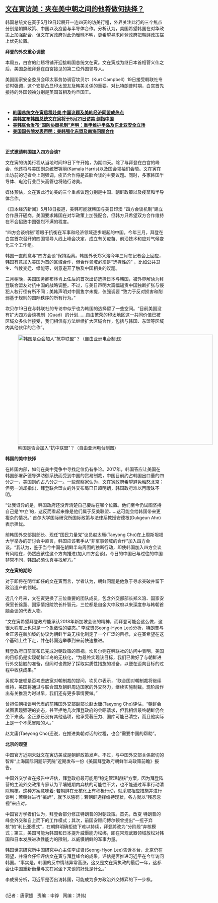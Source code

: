 <!--1621458085000-->
[文在寅访美：夹在美中朝之间的他将做何抉择？](https://www.rfa.org/mandarin/yataibaodao/junshiwaijiao/jt-05182021100644.html)
------

<p></p><p>韩国总统文在寅于5月19日起展开一连四天的访美行程，外界关注此行的三个焦点分别是朝鲜政策、中国以及疫苗与半导体合作。分析认为，美国希望韩国在对华政策上加强配合，但文在寅政府对此仍暧昧不明，更希望寻求拜登政府把朝鲜政策摆上优先位置。<span><strong></strong></span></p><p><span><strong><span>拜登的外交重心调整</span></strong><strong>      </strong></span></p><p><span>本周五，白宫的红毯将铺开迎接韩国总统文在寅。文在寅成为继日本首相菅义伟之后，美国总统拜登在白宮接见的第二位外国领导人。</span></p><p><span><span>美国国家安全委员会印太事务协调官坎贝尔（</span>Kurt Campbell）19日接受韩联社专访时强调，这个安排凸显印太盟友及韩美关係的重要。对比特朗普时期，白宫首先接待的外国领袖分别是英国首相及约旦国王。</span></p><p><br/></p><ul><li><a href="https://www.rfa.org/mandarin/Xinwen/6-05192021085726.html"><strong>韩国总统文在寅启程赴美 中国议题及美韩经济同盟成热点</strong></a></li><li><a href="https://www.rfa.org/mandarin/Xinwen/2-04302021080916.html"><strong>美韩宣布韩国总统文在寅将于5月21日访美 剑指中国</strong></a></li><li><strong><a href="https://www.rfa.org/mandarin/Xinwen/9-05142021130927.html">美韩联合发布“国防协商机制”声明：重申维护半岛及东北亚安全立场</a></strong></li><li><strong><a href="https://www.rfa.org/mandarin/Xinwen/8-05142021111425.html">美国国务院发表声明：美韩强化东盟及南海问题合作</a></strong></li></ul><p><br/></p><p><span><strong><span>正式邀请韩国加入四方会谈</span></strong><strong>?</strong></span></p><p><span><span>文在寅的访美行程从当地时间</span>19日下午开始，为期四天。除了与拜登在白宫的峰会，他还将与美国副总统贺锦丽(Kamala Harris)以及国会领袖们会晤。文在寅在出访前的记者会上则强调，疫苗合作将是首脑会谈的主要议题。同时，多家韩国半导体、电池行业巨头高管也将随行访美。</span></p><p><span>媒体预估，文在寅此行访美的三个重点议题分别是中国、朝鲜政策以及疫苗和半导体合作。</span></p><p><span><span>《日本经济新闻》</span>5月18日报道，美韩可能就韩国与美日印澳 <span>“四方会谈机制</span>”建立合作展开磋商。美国要求韩国在对华政策上加强配合，但韩方只希望双方合作维持在不会招致中国强烈不满的程度。</span></p><p><span><span>“四方会谈机制”着眼于抗衡在军事和经济领域逐步崛起的中国。今年三</span>月，拜登在白宫首次召开的四国领导人线上峰会决定，成立有关疫苗、前沿技术和应对气候变化三个工作组。</span></p><p><span><span>韩国一直刻意与“四方会谈”保持距离。韩国外长郑义溶今年三月在记者会上回应，韩国有意加入美国为首的区域合作，但合作领域必须是“选择性的”</span> <span>，比如公共卫生、气候变迁、绿能等，刻意避开了触及中国相关的议题。</span></span></p><p><span><span>三月稍晚，美国国务卿布林肯上任后的首次出访选择日本与韩国，被外界解读为拜登联合盟友对抗中国的战略调整。不过，与美日声明大篇幅谴责中国独断扩张与侵犯人权行径有所不同；美韩声明对中国隻字未提，仅强调要</span> “致力于反对损害和削弱基于规则的国际秩序的所有行为。”</span></p><p><span><span>坎贝尔</span>19日在与韩联社的专访中似乎也为韩国的选择留了一些空间。“<span>目前美国没有扩大四方会谈机制（</span><span>Quad</span><span>）的计划……自由繁荣的印太地区这一共同价值已被区域众多伙伴接受，我们相信有方法继续扩大区域合作，包括与韩国、东盟等区域内其他伙伴的合作</span><span>”。</span></span></p><p><span><span><figure class="image-richtext image-inline captioned" style="width:620px;"><img alt="韩国是否会加入“抗中联盟”？（自由亚洲电台制图）" height="349" src="https://www.rfa.org/mandarin/yataibaodao/junshiwaijiao/jt-05182021100644.html/jt0519.jpg/@@images/dddd1a59-be30-4036-bec5-84dc0ffc1da1.jpeg" title="jt0519.jpg" width="620"/><figcaption class="image-caption">韩国是否会加入“抗中联盟”？（自由亚洲电台制图）</figcaption><small></small></figure></span></span></p><p><span><strong><span>韩国的美中抉择</span></strong></span></p><p><span><span>在韩国内部，如何在美中竞争中寻找定位仍有争论。</span>2017年，韩国答应让美国在韩国部署萨德导弹防御系统而受到中国的贸易制裁，中国目前约占韩国出口量的四分之一，美国则约占八分之一。一些观察家认为，文在寅政府希望避免触怒北京；但另一派却指出，拜登联合盟友的外交布局已日趋明朗，韩国政府难以再暧昧不明。</span></p><p><span><span>“<span>让我讶异的是，韩国政府还没弄清楚自己要站</span>在哪个位置。他们至今仍试图坚持自己是‘中立’的，这反而看起来像是他们属于反美联盟……这可能会给韩国带来更複杂的情况。”</span> <span>首尔大学国际研究所国际政策与法律系教授安德根</span>(Dukgeun Ahn) 表示担忧。</span></p><p><span><span>前韩国外交部副部长、现任“国民力量党”议员赵太庸</span>(Taeyong Cho)在上周斯坦福大学举办的研讨会中直言，韩国应该著手从“非军事领域的合作”加入四方会谈。“<span>我认为，鉴于当今中国在朝鲜半岛周围的独断行动，即使韩国加入四方会谈有风险在，仍然应该往这个方向推进</span><span>(</span><span>加入四方会谈</span><span>)</span><span>。今日的中国已与过往的中国非常不同，韩国必须认真寻找解方</span><span>。”</span></span></p><p><span><strong><span>文在寅的期盼</span></strong></span></p><p><span>对于即将在明年卸任的文在寅而言，学者认为，朝鲜问题是他急于寻求突破并留下政治遗产的领域。</span></p><p><span>近几个月来，文在寅更换了三位重要的团队成员，包含外交部部长郑义溶、国家安保室长徐薰、国家情报院院长朴智元，三位都是自金大中政府以来深度参与韩朝首脑会谈的代表人物。</span></p><p><span><span>“<span>文在寅希望拜登政府能承认</span></span><span>2018</span><span>年新加坡会议的精神，而拜登可能会这么做，这很大程度上也只是一个象徵性的姿态</span><span>。”</span> <span>李成贤</span>(Seong-Hyon Lee)分析，特朗普与金正恩在新加坡的协议为朝鲜半岛无核化制定了一个广泛的目标，文在寅希望在这个基础上往下走，并在韩国选举季到来前快速推进。</span></p><p><span>拜登政府日前宣布已完成对朝政策的审视。坎贝尔则在韩联社的访问中表明，美国的目标仍是实现朝鲜半岛的无核化，“为最终实现该目标，我们已做好了与朝鲜进行外交接触的准备，但同时也做好了採取实质性措施的准备，以便在迈向目标的过程中收获成果。”</span></p><p><span>另就华盛顿是否考虑放宽对朝制裁的提问，坎贝尔表示，“联合国对朝制裁将继续维持，美国将通过与联合国及朝鲜周边国家的外交努力，继续实施制裁。现阶段作出有关推测为时过早，我们还有更多事情要做。”</span></p><p><span><span>曾担任朝核谈判代表的前韩国外交部副部长赵太庸</span>(Taeyong Cho)评估，“<span>朝鲜会试图表现强硬的姿态，甚至拒绝几次拜登政府的会晤请求，但我相信最终朝鲜仍会坐下来谈。金正恩已没有其他选项，他承受著压力、国库可能已清空，而且他实际上是一个不愿冒险的人。</span>”</span></p><p><span><span>赵太庸</span>(Taeyong Cho)还说，在推进美朝对话的过程，也会“需要中国的帮助”。</span></p><p><span><strong><span>北京的观望</span></strong></span></p><p><span><span>中国官方近期未就文在寅访美或是朝鲜政策发声。不过，与中国外交部关係密切的智库</span>“上海国际问题研究院”近期发布一份《美国拜登政府朝鲜半岛政策前瞻》报告。</span></p><p><span><span>中国外交学者在报告中评估，拜登政府最可能用“稳定管理朝核”方案，因为拜登阵营的主流外交政策专家认为平壤短期内弃核的可能性不大，也不能通过军事行动清除朝核。这种方案意味着</span>: 若朝鲜在无核化上有积极行动，就采取相应措施并进行谈判；若朝鲜进行“挑衅”，就予以惩罚；若朝鲜选择维持现状，各方就以“残忍忽视”来应对。</span></p><p><span><span>中国官方学者们认为，拜登会部分修正特朗普的对朝政策。首先，改变</span> <span>特朗普的峰会外交和自上而下的工作模式；其次，前国安顾问博尔顿曾提出“一揽子弃核”的“利比亚模式”，在朝鲜明确拒绝下难以持续，拜登將改为“分阶段”弃核模式；第三，美国可能为韩国和日本提升威慑能力松绑，即在常规武器领域放松对韩国和日本发展进攻性能力的限制，以威慑朝鲜的军事力量。</span></span></p><p><span><span>韩国世宗研究所中国研究中心主任李成贤</span>(Seong-Hyon Lee)告诉本台，北京仍在观望，并将会仔细评估文在寅与拜登峰会的成果，评估是否推进习近平在今年访问韩国。<span>“<span>事实是，韩国的反中情绪异常高涨，这又是文在寅执政的最后一年，这都会让中国重新衡量与文在寅坐下来谈的好处是什么。</span>”</span></span></p><p><span>李成贤分析，习近平是否出访韩国，可能成为多方政治外交博弈的下一步棋。</span></p><p><br/>(记者：唐家婕   责编：申铧   网编：洪伟)</p>
